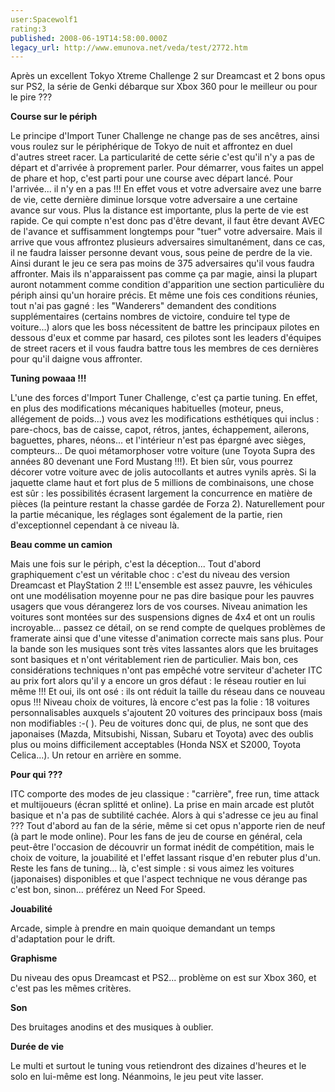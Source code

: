 ```yaml
---
user:Spacewolf1
rating:3
published: 2008-06-19T14:58:00.000Z
legacy_url: http://www.emunova.net/veda/test/2772.htm
---
```

Après un excellent Tokyo Xtreme Challenge 2 sur Dreamcast et 2 bons opus sur PS2, la série de Genki débarque sur Xbox 360 pour le meilleur ou pour le pire ???  

  

**Course sur le périph**  

Le principe d'Import Tuner Challenge ne change pas de ses ancêtres, ainsi vous roulez sur le périphérique de Tokyo de nuit et affrontez en duel d'autres street racer. La particularité de cette série c'est qu'il n'y a pas de départ et d'arrivée à proprement parler. Pour démarrer, vous faites un appel de phare et hop, c'est parti pour une course avec départ lancé. Pour l'arrivée... il n'y en a pas !!! En effet vous et votre adversaire avez une barre de vie, cette dernière diminue lorsque votre adversaire a une certaine avance sur vous. Plus la distance est importante, plus la perte de vie est rapide. Ce qui compte n'est donc pas d'être devant, il faut être devant AVEC de l'avance et suffisamment longtemps pour "tuer" votre adversaire. Mais il arrive que vous affrontez plusieurs adversaires simultanément, dans ce cas, il ne faudra laisser personne devant vous, sous peine de perdre de la vie. Ainsi durant le jeu ce sera pas moins de 375 adversaires qu'il vous faudra affronter. Mais ils n'apparaissent pas comme ça par magie, ainsi la plupart auront notamment comme condition d'apparition une section particulière du périph ainsi qu'un horaire précis. Et même une fois ces conditions réunies, tout n'ai pas gagné : les "Wanderers" demandent des conditions supplémentaires (certains nombres de victoire, conduire tel type de voiture...) alors que les boss nécessitent de battre les principaux pilotes en dessous d'eux et comme par hasard, ces pilotes sont les leaders d'équipes de street racers et il vous faudra battre tous les membres de ces dernières pour qu'il daigne vous affronter.  

  

**Tuning powaaa !!!**  

L'une des forces d'Import Tuner Challenge, c'est ça partie tuning. En effet, en plus des modifications mécaniques habituelles (moteur, pneus, allégement de poids...) vous avez les modifications esthétiques qui inclus : pare-chocs, bas de caisse, capot, rétros, jantes, échappement, ailerons, baguettes, phares, néons... et l'intérieur n'est pas épargné avec sièges, compteurs... De quoi métamorphoser votre voiture (une Toyota Supra des années 80 devenant une Ford Mustang !!!). Et bien sûr, vous pourrez décorer votre voiture avec de jolis autocollants et autres vynils après. Si la jaquette clame haut et fort plus de 5 millions de combinaisons, une chose est sûr : les possibilités écrasent largement la concurrence en matière de pièces (la peinture restant la chasse gardée de Forza 2). Naturellement pour la partie mécanique, les réglages sont également de la partie, rien d'exceptionnel cependant à ce niveau là.  

  

**Beau comme un camion**  

Mais une fois sur le périph, c'est la déception... Tout d'abord graphiquement c'est un véritable choc : c'est du niveau des version Dreamcast et PlayStation 2 !!! L'ensemble est assez pauvre, les véhicules ont une modélisation moyenne pour ne pas dire basique pour les pauvres usagers que vous dérangerez lors de vos courses. Niveau animation les voitures sont montées sur des suspensions dignes de 4x4 et ont un roulis incroyable... passez ce détail, on se rend compte de quelques problèmes de framerate ainsi que d'une vitesse d'animation correcte mais sans plus. Pour la bande son les musiques sont très vites lassantes alors que les bruitages sont basiques et n'ont véritablement rien de particulier. Mais bon, ces considérations techniques n'ont pas empêché votre serviteur d'acheter ITC au prix fort alors qu'il y a encore un gros défaut : le réseau routier en lui même !!! Et oui, ils ont osé : ils ont réduit la taille du réseau dans ce nouveau opus !!! Niveau choix de voitures, là encore c'est pas la folie : 18 voitures personnalisables auxquels s'ajoutent 20 voitures des principaux boss (mais non modifiables :-( ). Peu de voitures donc qui, de plus, ne sont que des japonaises (Mazda, Mitsubishi, Nissan, Subaru et Toyota) avec des oublis plus ou moins difficilement acceptables (Honda NSX et S2000, Toyota Celica...). Un retour en arrière en somme.  

  

**Pour qui ???**  

ITC comporte des modes de jeu classique : "carrière", free run, time attack et multijoueurs (écran splitté et online). La prise en main arcade est plutôt basique et n'a pas de subtilité cachée. Alors à qui s'adresse ce jeu au final ??? Tout d'abord au fan de la série, même si cet opus n'apporte rien de neuf (à part le mode online). Pour les fans de jeu de course en général, cela peut-être l'occasion de découvrir un format inédit de compétition, mais le choix de voiture, la jouabilité et l'effet lassant risque d'en rebuter plus d'un. Reste les fans de tuning... là, c'est simple : si vous aimez les voitures (japonaises) disponibles et que l'aspect technique ne vous dérange pas c'est bon, sinon... préférez un Need For Speed.  

  

  

**Jouabilité**  

Arcade, simple à prendre en main quoique demandant un temps d'adaptation pour le drift.  

**Graphisme**  

Du niveau des opus Dreamcast et PS2... problème on est sur Xbox 360, et c'est pas les mêmes critères.  

**Son**  

Des bruitages anodins et des musiques à oublier.  

**Durée de vie**  

Le multi et surtout le tuning vous retiendront des dizaines d'heures et le solo en lui-même est long. Néanmoins, le jeu peut vite lasser.